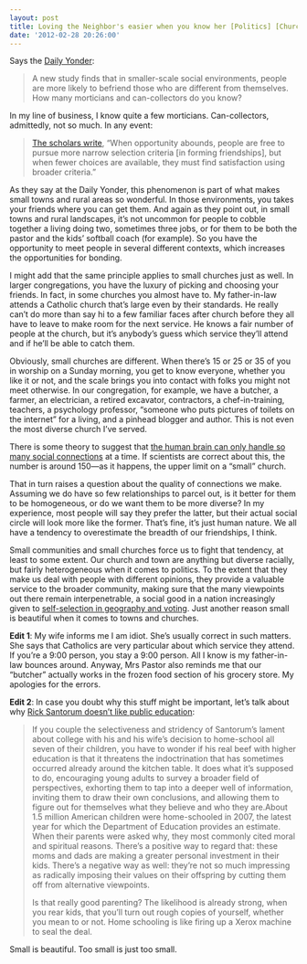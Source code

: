 ```yaml
---
layout: post
title: Loving the Neighbor's easier when you know her [Politics] [Church]
date: '2012-02-28 20:26:00'
---
```



Says the [Daily Yonder](http://www.dailyyonder.com/small-town-diversity/2012/02/24/3782):

> A new study finds that in smaller-scale social environments, people are more likely to befriend those who are different from themselves. How many morticians and can-collectors do you know?

In my line of business, I know quite a few morticians. Can-collectors, admittedly, not so much. In any event:

> [The scholars write](http://gpi.sagepub.com/content/early/2011/07/05/1368430211410751), “When opportunity abounds, people are free to pursue more narrow selection criteria [in forming friendships], but when fewer choices are available, they must find satisfaction using broader criteria.”

As they say at the Daily Yonder, this phenomenon is part of what makes small towns and rural areas so wonderful. In those environments, you takes your friends where you can get them. And again as they point out, in small towns and rural landscapes, it’s not uncommon for people to cobble together a living doing two, sometimes three jobs, or for them to be both the pastor and the kids’ softball coach (for example). So you have the opportunity to meet people in several different contexts, which increases the opportunities for bonding.

I might add that the same principle applies to small churches just as well. In larger congregations, you have the luxury of picking and choosing your friends. In fact, in some churches you almost have to. My father-in-law attends a Catholic church that’s large even by their standards. He really can’t do more than say hi to a few familiar faces after church before they all have to leave to make room for the next service. He knows a fair number of people at the church, but it’s anybody’s guess which service they’ll attend and if he’ll be able to catch them.

Obviously, small churches are different. When there’s 15 or 25 or 35 of you in worship on a Sunday morning, you get to know everyone, whether you like it or not, and the scale brings you into contact with folks you might not meet otherwise. In our congregation, for example, we have a butcher, a farmer, an electrician, a retired excavator, contractors, a chef-in-training, teachers, a psychology professor, “someone who puts pictures of toilets on the internet” for a living, and a pinhead blogger and author. This is not even the most diverse church I’ve served.

There is some theory to suggest that [the human brain can only handle so many social connections](http://en.wikipedia.org/wiki/Dunbar's_number) at a time. If scientists are correct about this, the number is around 150—as it happens, the upper limit on a “small” church.

That in turn raises a question about the quality of connections we make. Assuming we do have so few relationships to parcel out, is it better for them to be homogeneous, or do we want them to be more diverse? In my experience, most people will say they prefer the latter, but their actual social circle will look more like the former. That’s fine, it’s just human nature. We all have a tendency to overestimate the breadth of our friendships, I think.

Small communities and small churches force us to fight that tendency, at least to some extent. Our church and town are anything but diverse racially, but fairly heterogeneous when it comes to politics. To the extent that they make us deal with people with different opinions, they provide a valuable service to the broader community, making sure that the many viewpoints out there remain interpenetrable, a social good in a nation increasingly given to [self-selection in geography and voting](http://www.fairobserver.com/article/polarization-and-uncompetitive-districts-don%E2%80%99t-blame-redistricting-blame-movers). Just another reason small is beautiful when it comes to towns and churches.

**Edit 1**: My wife informs me I am idiot. She’s usually correct in such matters. She says that Catholics are very particular about which service they attend. If you’re a 9:00 person, you stay a 9:00 person. All I know is my father-in-law bounces around. Anyway, Mrs Pastor also reminds me that our “butcher” actually works in the frozen food section of his grocery store. My apologies for the errors.

**Edit 2**: In case you doubt why this stuff might be important, let’s talk about why [Rick Santorum doesn’t like public education](http://www.nytimes.com/2012/02/28/opinion/bruni-its-a-college-not-a-cloister.html):

> If you couple the selectiveness and stridency of Santorum’s lament about college with his and his wife’s decision to home-school all seven of their children, you have to wonder if his real beef with higher education is that it threatens the indoctrination that has sometimes occurred already around the kitchen table. It does what it’s supposed to do, encouraging young adults to survey a broader field of perspectives, exhorting them to tap into a deeper well of information, inviting them to draw their own conclusions, and allowing them to figure out for themselves what they believe and who they are.About 1.5 million American children were home-schooled in 2007, the latest year for which the Department of Education provides an estimate. When their parents were asked why, they most commonly cited moral and spiritual reasons. There’s a positive way to regard that: these moms and dads are making a greater personal investment in their kids. There’s a negative way as well: they’re not so much impressing as radically imposing their values on their offspring by cutting them off from alternative viewpoints.
> 
> Is that really good parenting? The likelihood is already strong, when you rear kids, that you’ll turn out rough copies of yourself, whether you mean to or not. Home schooling is like firing up a Xerox machine to seal the deal.

Small is beautiful. Too small is just too small.


